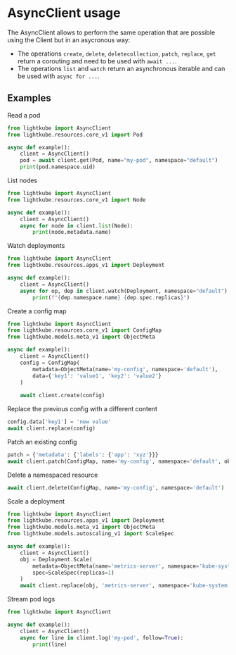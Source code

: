 # AsyncClient usage

The AsyncClient allows to perform the same operation that are possible using the Client but in
an asycronous way:

* The operations `create`, `delete`, `deletecollection`, `patch`, `replace`, `get` return a corouting and need to be used with `await ...`.
* The operations `list` and `watch` return an asynchronous iterable and can be used with `async for ...`.

## Examples

Read a pod

```python
from lightkube import AsyncClient
from lightkube.resources.core_v1 import Pod

async def example():
    client = AsyncClient()
    pod = await client.get(Pod, name="my-pod", namespace="default")
    print(pod.namespace.uid)
```

List nodes
```python
from lightkube import AsyncClient
from lightkube.resources.core_v1 import Node

async def example():
    client = AsyncClient()
    async for node in client.list(Node):
        print(node.metadata.name)
```

Watch deployments
```python
from lightkube import AsyncClient
from lightkube.resources.apps_v1 import Deployment

async def example():
    client = AsyncClient()
    async for op, dep in client.watch(Deployment, namespace="default"):
        print(f"{dep.namespace.name} {dep.spec.replicas}")
```

Create a config map
```python
from lightkube import AsyncClient
from lightkube.resources.core_v1 import ConfigMap
from lightkube.models.meta_v1 import ObjectMeta

async def example():
    client = AsyncClient()
    config = ConfigMap(
        metadata=ObjectMeta(name='my-config', namespace='default'),
        data={'key1': 'value1', 'key2': 'value2'}
    )
    
    await client.create(config)
```

Replace the previous config with a different content
```python
config.data['key1'] = 'new value'
await client.replace(config)
```

Patch an existing config
```python
patch = {'metadata': {'labels': {'app': 'xyz'}}}
await client.patch(ConfigMap, name='my-config', namespace='default', obj=patch)
```

Delete a namespaced resource
```python
await client.delete(ConfigMap, name='my-config', namespace='default')
```

Scale a deployment
```python
from lightkube import AsyncClient
from lightkube.resources.apps_v1 import Deployment
from lightkube.models.meta_v1 import ObjectMeta
from lightkube.models.autoscaling_v1 import ScaleSpec

async def example():
    client = AsyncClient()
    obj = Deployment.Scale(
        metadata=ObjectMeta(name='metrics-server', namespace='kube-system'),
        spec=ScaleSpec(replicas=1)
    )
    await client.replace(obj, 'metrics-server', namespace='kube-system')
```

Stream pod logs
```python
from lightkube import AsyncClient

async def example():
    client = AsyncClient()
    async for line in client.log('my-pod', follow=True):
        print(line)
```
